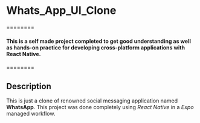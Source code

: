 # Whats_App_UI_Clone

========

#### This is a self made project completed to get good understanding as well as hands-on practice for developing cross-platform applications with React Native.


========

## Description

This is just a clone of renowned social messaging application named **WhatsApp**. This project was done completely using *React Native* in a *Expo* managed workflow.
